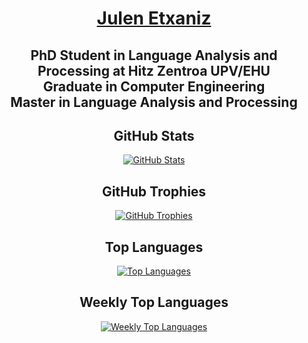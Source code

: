 <h1 align="center"><a href="https://julenetxaniz.eus/en/" target="blank">Julen Etxaniz</a></h1>

<h2 align="center">PhD Student in Language Analysis and Processing at Hitz Zentroa UPV/EHU <br>Graduate in Computer Engineering <br>Master in Language Analysis and Processing</h2>

<h2 align="center">GitHub Stats</h2>

<p align="center"><a href="https://github.com/anuraghazra/github-readme-stats" target="blank"><img src="https://github-readme-stats.vercel.app/api?username=juletx&show_icons=true&count_private=true&include_all_commits=true&theme=dracula&custom_title=GitHub%20Stats" alt="GitHub Stats" /></a></p>

<h2 align="center">GitHub Trophies</h2>

<p align="center"><a href="https://github.com/ryo-ma/github-profile-trophy" target="blank"><img src="https://github-profile-trophy.vercel.app/?username=juletx&column=4&margin-w=15&margin-h=15&theme=dracula" alt="GitHub Trophies" /></a></p>

<h2 align="center">Top Languages</h2>
<p align="center"><a href="https://github.com/anuraghazra/github-readme-stats" target="blank"><img src="https://github-readme-stats.vercel.app/api/top-langs/?username=juletx&layout=compact&langs_count=10&theme=dracula&custom_title=Top%20Languages" alt="Top Languages" /></a></p>

<h2 align="center">Weekly Top Languages</h2>
<p align="center"><a href="https://github.com/anuraghazra/github-readme-stats" target="blank"><img src="https://github-readme-stats.vercel.app/api/wakatime?username=juletxara&layout=compact&langs_count=10&theme=dracula&custom_title=Weekly%20Top%20Languages" alt="Weekly Top Languages" /></a></p>
